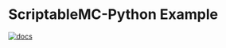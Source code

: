 # ScriptableMC-Python Example
[![docs](https://img.shields.io/badge/ScriptableMC--Engine-v1.2.0-blue?style=for-the-badge)](https://github.com/astorks/ScriptableMC-Engine)

